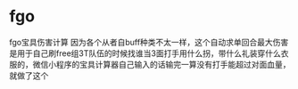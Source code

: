 # fgo
fgo宝具伤害计算
因为各个从者自buff种类不太一样，这个自动求单回合最大伤害是用于自己刷free组3T队伍的时候找谁当3面打手用什么拐，带什么礼装穿什么衣服的，微信小程序的宝具计算器自己输入的话输完一算没有打手能超过对面血量，就做了这个
